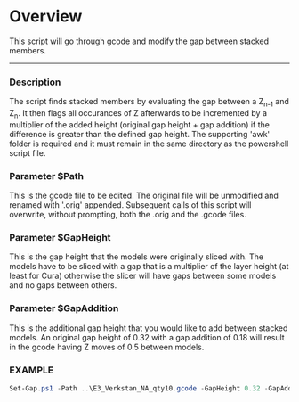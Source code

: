 ﻿# Overview
This script will go through gcode and modify the gap between stacked members.

---

### Description
The script finds stacked members by evaluating the gap between a Z<sub>n-1</sub> and Z<sub>n</sub>. 
It then flags all occurances of Z afterwards to be incremented by a multiplier
of the added height (original gap height + gap addition) if the difference is
greater than the defined gap height. The supporting 'awk' folder is required
and it must remain in the same directory as the powershell script file.

### Parameter $Path
This is the gcode file to be edited.  The original file will be unmodified and
renamed with '.orig' appended.  Subsequent calls of this script will overwrite,
without prompting, both the .orig and the .gcode files.

### Parameter $GapHeight
This is the gap height that the models were originally sliced with. The models
have to be sliced with a gap that is a multiplier of the layer height (at least
for Cura) otherwise the slicer will have gaps between some models and no gaps 
between others.

### Parameter $GapAddition
This is the additional gap height that you would like to add between stacked
models.  An original gap height of 0.32 with a gap addition of 0.18 will result
in the gcode having Z moves of 0.5 between models.

### EXAMPLE
```PowerShell
Set-Gap.ps1 -Path ..\E3_Verkstan_NA_qty10.gcode -GapHeight 0.32 -GapAddition 0.18
```
